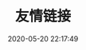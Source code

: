 ---
title: 友情链接
date: 2020-05-20 22:17:49
type: "link"
top_img: https://cdn.jsdelivr.net/gh/ThreerEyed/CDN/background/friend.jpg
---